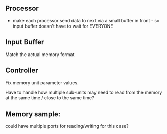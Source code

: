 ## Processor
- make each processor send data to next via a small buffer in front - so input buffer doesn't have to wait for EVERYONE

## Input Buffer
Match the actual memory format

## Controller
Fix memory unit parameter values.

Have to handle how multiple sub-units may need to read from the memory at the same time / close to the same time?

## Memory sample:
could have multiple ports for reading/writing for this case?
